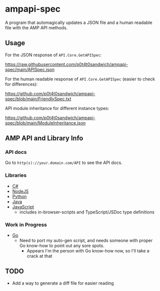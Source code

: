 # ampapi-spec

A program that automagically updates a JSON file and a human readable file with the AMP API methods.

## Usage

For the JSON response of `API.Core.GetAPISpec`:

<https://raw.githubusercontent.com/p0t4t0sandwich/ampapi-spec/main/APISpec.json>

For the human readable response of `API.Core.GetAPISpec` (easier to check for differences):

<https://github.com/p0t4t0sandwich/ampapi-spec/blob/main/FriendlySpec.txt>

API module inheritance for different instance types:

<https://github.com/p0t4t0sandwich/ampapi-spec/blob/main/ModuleInheritance.json>

## AMP API and Library Info

### API docs

Go to `http(s)://your.domain.com/API` to see the API docs.

### Libraries

- [C#](https://github.com/cubecoders/amp/wiki/Getting-started-with-AMP-developer-licences)
- [NodeJS](https://github.com/CubeCoders/ampapi-node)
- [Python](https://github.com/p0t4t0sandwich/ampapi-python)
- [Java](https://github.com/p0t4t0sandwich/ampapi-java)
- [JavaScript](https://github.com/p0t4t0sandwich/ampapi-js)
  - includes in-browser-scripts and TypeScript/JSDoc type definitions

### Work in Progress

- [Go](https://github.com/p0t4t0sandwich/ampapi-go)
  - Need to port my auto-gen script, and needs someone with proper Go know-how to point out any sore spots.
    - Appears I'm the person with Go know-how now, so I'll take a crack at that

## TODO

- Add a way to generate a diff file for easier reading
